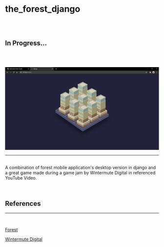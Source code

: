 # the_forest_django
<br><br>

## In Progress...

<br><br>

![](git_images/starter.png)


___
<br>
A combination of forest mobile application's desktop version in django and a great game made during a game jam by Wintermute Digital in referenced YouTube Video.
<br><br><br>

## References
___
<br>

[Forest](https://www.forestapp.cc/)

[Wintermute Digital](https://youtu.be/qh7MCQzjH08)



